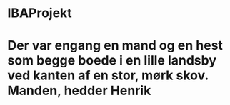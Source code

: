 # IBAProjekt
# Der var engang en mand og en hest som begge boede i en lille landsby ved kanten af en stor, mørk skov. Manden, hedder Henrik
